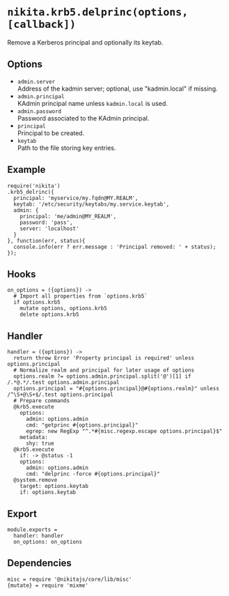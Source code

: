 
# `nikita.krb5.delprinc(options, [callback])`

Remove a Kerberos principal and optionally its keytab.

## Options

* `admin.server`   
  Address of the kadmin server; optional, use "kadmin.local" if missing.   
* `admin.principal`   
  KAdmin principal name unless `kadmin.local` is used.   
* `admin.password`   
  Password associated to the KAdmin principal.   
* `principal`   
  Principal to be created.   
* `keytab`   
  Path to the file storing key entries.   

## Example

```
require('nikita')
.krb5_delrinc({
  principal: 'myservice/my.fqdn@MY.REALM',
  keytab: '/etc/security/keytabs/my.service.keytab',
  admin: {
    principal: 'me/admin@MY_REALM',
    password: 'pass',
    server: 'localhost'
  }
}, function(err, status){
  console.info(err ? err.message : 'Principal removed: ' + status);
});
```

## Hooks

    on_options = ({options}) ->
      # Import all properties from `options.krb5`
      if options.krb5
        mutate options, options.krb5
        delete options.krb5

## Handler

    handler = ({options}) ->
      return throw Error 'Property principal is required' unless options.principal
      # Normalize realm and principal for later usage of options
      options.realm ?= options.admin.principal.split('@')[1] if /.*@.*/.test options.admin.principal
      options.principal = "#{options.principal}@#{options.realm}" unless /^\S+@\S+$/.test options.principal
      # Prepare commands
      @krb5.execute
        options:
          admin: options.admin
          cmd: "getprinc #{options.principal}"
          egrep: new RegExp "^.*#{misc.regexp.escape options.principal}$"
        metadata:
          shy: true
      @krb5.execute
        if: -> @status -1
        options:
          admin: options.admin
          cmd: "delprinc -force #{options.principal}"
      @system.remove
        target: options.keytab
        if: options.keytab

## Export

    module.exports =
      handler: handler
      on_options: on_options

## Dependencies

    misc = require '@nikitajs/core/lib/misc'
    {mutate} = require 'mixme'
